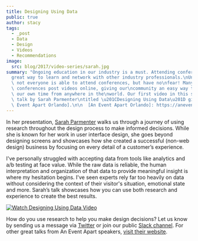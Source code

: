 ```yaml
---
title: Designing Using Data
public: true
author: stacy
tags:
  - _post
  - Data
  - Design
  - Videos
  - Recommendations
image:
  src: blog/2017/video-series/sarah.jpg
summary: "Ongoing education in our industry is a must. Attending conferences is a\n\
  great way to learn and network with other industry professionals.\nUnfortunately,\
  \ not everyone is able to attend conferences, but have no\nfear! Many of the best\
  \ conferences post videos online, giving our\ncommunity an easy way to learn on\
  \ our own time from anywhere in the\nworld. Our first video in this series is a\
  \ talk by Sarah Parmenter\ntitled \u201CDesigning Using Data\u201D given at [An\
  \ Event Apart Orlando].\n\n  [An Event Apart Orlando]: https://aneventapart.com/event/orlando-2014\n"
---
```


In her presentation, [Sarah Parmenter] walks us through a journey of
using research throughout the design process to make informed decisions.
While she is known for her work in user interface design, she goes
beyond designing screens and showcases how she created a successful
(non-web design) business by focusing on every detail of a customer’s
experience.

I've personally struggled with accepting data from tools like analytics
and a/b testing at face value. While the raw data is reliable, the human
interpretation and organization of that data to provide meaningful
insight is where my hesitation begins. I've seen experts rely far too
heavily on data without considering the context of their visitor's
situation, emotional state and more. Sarah’s talk showcases how you can
use both research and experience to create the best results.

[<img src="/static/images/blog/2017/video-series/sarah-2.jpg" class="align-center align-center" alt="Watch Designing Using Data Video" />]

How do you use research to help you make design decisions? Let us know
by sending us a message via [Twitter] or join our public [Slack
channel]. For other great talks from An Event Apart speakers, [visit
their website].

  [Sarah Parmenter]: http://www.sazzy.co.uk/
  [<img src="/static/images/blog/2017/video-series/sarah-2.jpg" class="align-center align-center" alt="Watch Designing Using Data Video" />]:
    https://vimeo.com/120804557
  [Twitter]: https://twitter.com/oddbird
  [Slack channel]: http://friends.oddbird.net/
  [visit their website]: https://aneventapart.com/
